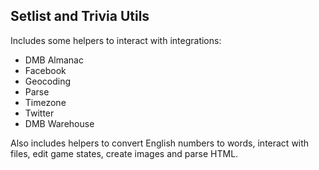 ## Setlist and Trivia Utils

Includes some helpers to interact with integrations:

* DMB Almanac
* Facebook
* Geocoding
* Parse
* Timezone
* Twitter
* DMB Warehouse

Also includes helpers to convert English numbers to words, interact with files, edit game states, create images and parse HTML.
